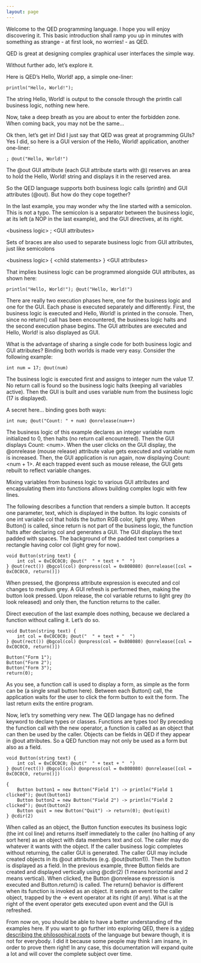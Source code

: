 ```yaml
---
layout: page
---
```


Welcome to the QED programming language. I hope you will enjoy discovering it. This basic introduction shall ramp you up in minutes with something as strange - at first look, no worries! - as QED.

QED is great at designing complex graphical user interfaces the simple way.

Without further ado, let’s explore it.

Here is QED’s Hello, World! app, a simple one-liner:

    println("Hello, World!");

The string Hello, World! is output to the console through the println call business logic, nothing new here.

Now, take a deep breath as you are about to enter the forbidden zone. When coming back, you may not be the same…

Ok then, let’s get in! Did I just say that QED was great at programming GUIs? Yes I did, so here is a GUI version of the Hello, World! application, another one-liner:

    ; @out("Hello, World!")

The @out GUI attribute (each GUI attribute starts with @) reserves an area to hold the Hello, World! string and displays it in the reserved area.

So the QED language supports both business logic calls (println) and GUI attributes (@out). But how do they cope together?

In the last example, you may wonder why the line started with a semicolon. This is not a typo. The semicolon is a separator between the business logic, at its left (a NOP in the last example), and the GUI directives, at its right.

\<business logic\> ; \<GUI attributes\>

Sets of braces are also used to separate business logic from GUI attributes, just like semicolons

\<business logic\> { \<child statements\> } \<GUI attributes\>

That implies business logic can be programmed alongside GUI attributes, as shown here:

    println("Hello, World!"); @out("Hello, World!")

There are really two execution phases here, one for the business logic and one for the GUI. Each phase is executed separately and differently. First, the business logic is executed and Hello, World! is printed in the console. Then, since no return() call has been encountered, the business logic halts and the second execution phase begins. The GUI attributes are executed and Hello, World! is also displayed as GUI.

What is the advantage of sharing a single code for both business logic and GUI attributes? Binding both worlds is made very easy. Consider the following example:

    int num = 17; @out(num)

The business logic is executed first and assigns to integer num the value 17. No return call is found so the business logic halts (keeping all variables active). Then the GUI is built and uses variable num from the business logic (17 is displayed).

A secret here... binding goes both ways:

    int num; @out("Count: " + num) @onrelease(num++)

The business logic of this example declares an integer variable num initialized to 0, then halts (no return call encountered). Then the GUI displays Count: \<num\>. When the user clicks on the GUI display, the @onrelease (mouse release) attribute value gets executed and variable num is increased. Then, the GUI application is run again, now displaying Count: \<num + 1\>. At each trapped event such as mouse release, the GUI gets rebuilt to reflect variable changes.

Mixing variables from business logic to various GUI attributes and encapsulating them into functions allows building complex logic with few lines.

The following describes a function that renders a simple button. It accepts one parameter, text, which is displayed in the button. Its logic consists of one int variable col that holds the button RGB color, light grey. When Button() is called, since return is not part of the business logic, the function halts after declaring col and generates a GUI. The GUI displays the text padded with spaces. The background of the padded text comprises a rectangle having color col (light grey for now).

    void Button(string text) {
        int col = 0xC0C0C0; @out("  " + text + "  ")
    } @out(rect()) @bgcol(col) @onpress(col = 0x808080) @onrelease([col = 0xC0C0C0, return()])

When pressed, the @onpress attribute expression is executed and col changes to medium grey. A GUI refresh is performed then, making the button look pressed. Upon release, the col variable returns to light grey (to look released) and only then, the function returns to the caller.

Direct execution of the last example does nothing, because we declared a function without calling it. Let’s do so.

    void Button(string text) {
        int col = 0xC0C0C0; @out("  " + text + "  ")
    } @out(rect()) @bgcol(col) @onpress(col = 0x808080) @onrelease([col = 0xC0C0C0, return()])

    Button("Form 1");
    Button("Form 2");
    Button("Form 3");
    return(0);

As you see, a function call is used to display a form, as simple as the form can be (a single small button here). Between each Button() call, the application waits for the user to click the form button to exit the form. The last return exits the entire program.

Now, let’s try something very new. The QED langage has no defined keyword to declare types or classes. Functions are types too! By preceding the function call with the new operator, a function is called as an object that can then be used by the caller. Objects can be fields in QED if they appear in @out attributes. So a QED function may not only be used as a form but also as a field.

    void Button(string text) {
        int col = 0xC0C0C0; @out("  " + text + "  ")
    } @out(rect()) @bgcol(col) @onpress(col = 0x808080) @onrelease([col = 0xC0C0C0, return()])

    {
        Button button1 = new Button("Field 1") -> println("Field 1 clicked"); @out(button1)
        Button button2 = new Button("Field 2") -> println("Field 2 clicked"); @out(button2)
        Button quit = new Button("Quit") -> return(0); @out(quit)
    } @cdir(2)

When called as an object, the Button function executes its business logic (the int col line) and returns itself immediately to the caller (no halting of any sort here) as an object with data members text and col. The caller may do whatever it wants with the object. If the caller business logic completes without returning, the caller GUI is generated. The caller GUI may include created objects in its @out attributes (e.g. @out(button1)). Then the button is displayed as a field. In the previous example, three Button fields are created and displayed vertically using @cdir(2) (1 means horizontal and 2 means vertical). When clicked, the Button @onrelease expression is executed and Button.return() is called. The return() behavior is different when its function is invoked as an object. It sends an event to the caller object, trapped by the -> event operator at its right (if any). What is at the right of the event operator gets executed upon event and the GUI is refreshed.

From now on, you should be able to have a better understanding of the examples here. If you want to go further into exploring QED, there is a [video describing the philosophical roots](https://www.youtube.com/watch?v=a2OhmxXQbwo) of the language but beware though, it is not for everybody. I did it because some people may think I am insane, in order to prove them right! In any case, this documentation will expand quite a lot and will cover the complete subject over time.
